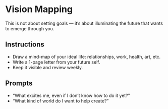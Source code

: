 # Vision Mapping

This is not about setting goals — it’s about illuminating the future that wants to emerge through you.

## Instructions
- Draw a mind-map of your ideal life: relationships, work, health, art, etc.
- Write a 1-page letter from your future self.
- Keep it visible and review weekly.

## Prompts
- “What excites me, even if I don’t know how to do it yet?”
- “What kind of world do I want to help create?”
